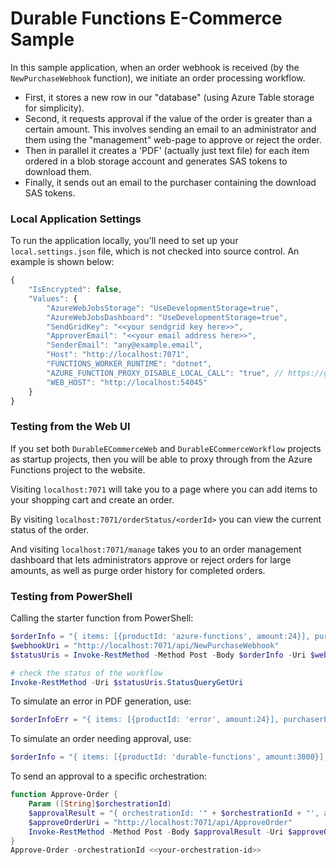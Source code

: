 # Durable Functions E-Commerce Sample

In this sample application, when an order webhook is received (by the `NewPurchaseWebhook` function), we initiate an order processing workflow.

- First, it stores a new row in our "database" (using Azure Table storage for simplicity). 
- Second, it requests approval if the value of the order is greater than a certain amount. This involves sending an email to an administrator and them using the "management" web-page to approve or reject the order.
- Then in parallel it creates a 'PDF' (actually just text file) for each item ordered in a blob storage account and generates SAS tokens to download them. 
- Finally, it sends out an email to the purchaser containing the download SAS tokens.

### Local Application Settings

To run the application locally, you'll need to set up your `local.settings.json` file, which is not checked into source control. An example is shown below:

```javascript
{
    "IsEncrypted": false,
    "Values": {
        "AzureWebJobsStorage": "UseDevelopmentStorage=true",
        "AzureWebJobsDashboard": "UseDevelopmentStorage=true",
        "SendGridKey": "<<your sendgrid key here>>",
        "ApproverEmail": "<<your email address here>>",
        "SenderEmail": "any@example.email",
        "Host": "http://localhost:7071",
        "FUNCTIONS_WORKER_RUNTIME": "dotnet",
        "AZURE_FUNCTION_PROXY_DISABLE_LOCAL_CALL": "true", // https://github.com/Azure/azure-functions-core-tools/issues/319
        "WEB_HOST": "http://localhost:54045"
    }
}
```

### Testing from the Web UI

If you set both `DurableECommerceWeb` and `DurableECommerceWorkflow` projects as startup projects, then you will be able to proxy through from the Azure Functions project to the website.

Visiting `localhost:7071` will take you to a page where you can add items to your shopping cart and create an order.

By visiting `localhost:7071/orderStatus/<orderId>` you can view the current status of the order.

And visiting `localhost:7071/manage` takes you to an order management dashboard that lets administrators approve or reject orders for large amounts, as well as purge order history for completed orders.

### Testing from PowerShell

Calling the starter function from PowerShell: 

```powershell
$orderInfo = "{ items: [{productId: 'azure-functions', amount:24}], purchaserEmail:'your@email.com' }"
$webhookUri = "http://localhost:7071/api/NewPurchaseWebhook"
$statusUris = Invoke-RestMethod -Method Post -Body $orderInfo -Uri $webhookUri

# check the status of the workflow
Invoke-RestMethod -Uri $statusUris.StatusQueryGetUri
```

To simulate an error in PDF generation, use:
```powershell
$orderInfoErr = "{ items: [{productId: 'error', amount:24}], purchaserEmail:'your@email.com' }"
```

To simulate an order needing approval, use:

```powershell
$orderInfo = "{ items: [{productId: 'durable-functions', amount:3000}], purchaserEmail:'your@email.com' }"
```

To send an approval to a specific orchestration:

```powershell
function Approve-Order {
    Param ([String]$orchestrationId)
    $approvalResult = "{ orchestrationId: '" + $orchestrationId + "', approved:true }"
    $approveOrderUri = "http://localhost:7071/api/ApproveOrder"
    Invoke-RestMethod -Method Post -Body $approvalResult -Uri $approveOrderUri
}
Approve-Order -orchestrationId <<your-orchestration-id>>
```

